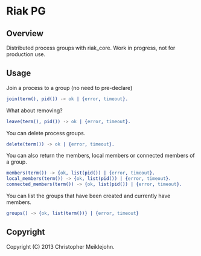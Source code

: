 # Riak PG

## Overview

Distributed process groups with riak\_core.  Work in progress,
not for production use.

## Usage

Join a process to a group (no need to pre-declare)

```erlang
join(term(), pid()) -> ok | {error, timeout}.
```

What about removing?

```erlang
leave(term(), pid()) -> ok | {error, timeout}.
```

You can delete process groups.

```erlang
delete(term()) -> ok | {error, timeout}.
```

You can also return the members, local members or connected members of a
group.

```erlang
members(term()) -> {ok, list(pid()) | {error, timeout}.
local_members(term()) -> {ok, list(pid()) | {error, timeout}.
connected_members(term()) -> {ok, list(pid()) | {error, timeout}.
```

You can list the groups that have been created and currently have members.

```erlang
groups() -> {ok, list(term())} | {error, timeout}
```

## Copyright

Copyright (C) 2013 Christopher Meiklejohn.
